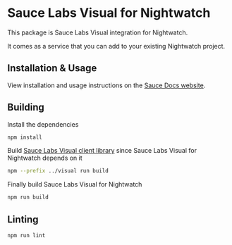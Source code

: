 # Sauce Labs Visual for Nightwatch

This package is Sauce Labs Visual integration for Nightwatch.

It comes as a service that you can add to your existing Nightwatch project.

## Installation & Usage

View installation and usage instructions on the [Sauce Docs website](https://docs.saucelabs.com/visual-testing/integrations/nightwatch/).

## Building

Install the dependencies

```sh
npm install
```

Build [Sauce Labs Visual client library](../visual/) since Sauce Labs Visual for Nightwatch depends on it

```sh
npm --prefix ../visual run build
```

Finally build Sauce Labs Visual for Nightwatch

```sh
npm run build
```

## Linting

```sh
npm run lint
```

